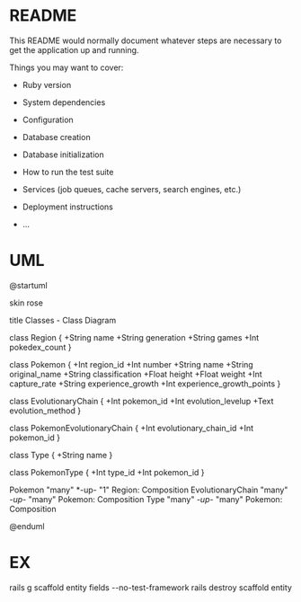 # README

This README would normally document whatever steps are necessary to get the
application up and running.

Things you may want to cover:

* Ruby version

* System dependencies

* Configuration

* Database creation

* Database initialization

* How to run the test suite

* Services (job queues, cache servers, search engines, etc.)

* Deployment instructions

* ...

# UML

@startuml

skin rose

title Classes - Class Diagram


class Region {
  +String name
  +String generation
  +String games
  +Int pokedex_count
}

class Pokemon {
  +Int region_id
  +Int number
  +String name
  +String original_name
  +String classification
  +Float height
  +Float weight
  +Int capture_rate
  +String experience_growth
  +Int experience_growth_points
}

class EvolutionaryChain {
  +Int pokemon_id
  +Int evolution_levelup
  +Text evolution_method
}

class PokemonEvolutionaryChain {
  +Int evolutionary_chain_id
  +Int pokemon_id
}

class Type {
  +String name
}

class PokemonType {
  +Int type_id
  +Int pokemon_id
}


Pokemon "many" *-up- "1" Region: Composition
EvolutionaryChain "many" *-up-* "many" Pokemon: Composition
Type "many" *-up-* "many" Pokemon: Composition


@enduml

# EX
rails g scaffold entity fields --no-test-framework
rails destroy scaffold entity